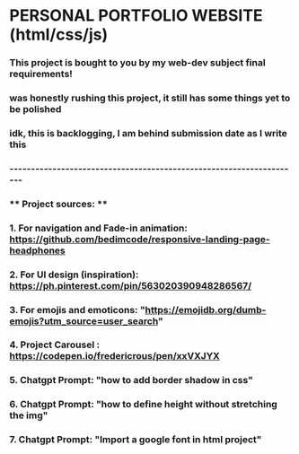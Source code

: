 # PERSONAL PORTFOLIO WEBSITE (html/css/js)

### This project is bought to you by my web-dev subject final requirements!
### was honestly rushing this project, it still has some things yet to be polished
### idk, this is backlogging, I am behind submission date as I write this

### --------------------------------------------------------------------
### ** Project sources: **
### 1. For navigation and Fade-in animation: https://github.com/bedimcode/responsive-landing-page-headphones
### 2. For UI design (inspiration): https://ph.pinterest.com/pin/563020390948286567/
### 3. For emojis and emoticons: "https://emojidb.org/dumb-emojis?utm_source=user_search"
### 4. Project Carousel : https://codepen.io/fredericrous/pen/xxVXJYX
### 5. Chatgpt Prompt: "how to add border shadow in css"
### 6. Chatgpt Prompt: "how to define height without stretching the img"
### 7. Chatgpt Prompt: "Import a google font in html project"
